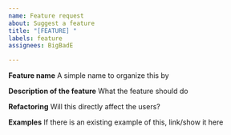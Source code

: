 ```yaml
---
name: Feature request
about: Suggest a feature
title: "[FEATURE] "
labels: feature
assignees: BigBadE

---
```


**Feature name**
A simple name to organize this by

**Description of the feature**
What the feature should do

**Refactoring**
Will this directly affect the users?

**Examples**
If there is an existing example of this, link/show it here
